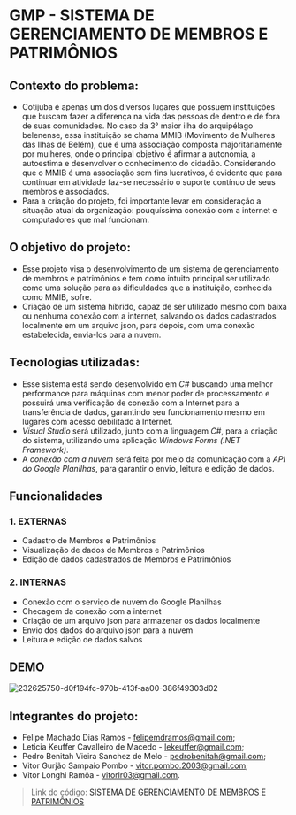 # GMP - SISTEMA DE GERENCIAMENTO DE MEMBROS E PATRIMÔNIOS

## Contexto do problema:
* Cotijuba é apenas um dos diversos lugares que possuem instituições que buscam fazer a diferença na vida das pessoas de dentro e de fora de suas comunidades. No caso da 3° maior ilha do arquipélago belenense, essa instituição se chama MMIB (Movimento de Mulheres das Ilhas de Belém), que é uma associação composta majoritariamente por mulheres, onde o principal objetivo é afirmar a autonomia, a autoestima e desenvolver o conhecimento do cidadão. Considerando que o MMIB é uma associação sem fins lucrativos, é evidente que para continuar em atividade faz-se necessário o suporte contínuo de seus membros e associados. 
* Para a criação do projeto, foi importante levar em consideração a situação atual da organização: pouquíssima conexão com a internet e computadores que mal funcionam.

## O objetivo do projeto:
* Esse projeto visa o desenvolvimento de um sistema de gerenciamento de membros e patrimônios e tem como intuito principal ser utilizado como uma solução para as dificuldades que a instituição, conhecida como MMIB, sofre.
* Criação de um sistema híbrido, capaz de ser utilizado mesmo com baixa ou nenhuma conexão com a internet, salvando os dados cadastrados localmente em um arquivo json, para depois, com uma conexão estabelecida, envia-los para a nuvem.


## Tecnologias utilizadas:

* Esse sistema está sendo desenvolvido em _C#_ buscando uma melhor performance para máquinas com menor poder de processamento e possuirá uma verificação de conexão com a Internet para a transferência de dados, garantindo seu funcionamento mesmo em lugares com acesso debilitado à Internet.
* _Visual Studio_ será utilizado, junto com a linguagem _C#_, para a criação do sistema, utilizando uma aplicação _Windows Forms (.NET Framework)_.
* A _conexão com a nuvem_ será feita por meio da comunicação com a _API do Google Planilhas_, para garantir o envio, leitura e edição de dados.

## Funcionalidades
###  1. EXTERNAS

* Cadastro de Membros e Patrimônios
* Visualização de dados de Membros e Patrimônios
* Edição de dados cadastrados de Membros e Patrimônios
### 2. INTERNAS

* Conexão com o serviço de nuvem do Google Planilhas
* Checagem da conexão com a internet
* Criação de um arquivo json para armazenar os dados localmente
* Envio dos dados do arquivo json para a nuvem
* Leitura e edição de dados salvos 

## DEMO
![232625750-d0f194fc-970b-413f-aa00-386f49303d02](https://user-images.githubusercontent.com/80503035/233559599-f8bd8a40-4382-408b-af19-ed26da8b1b4a.png)

##  Integrantes do projeto:
* Felipe Machado Dias Ramos - [felipemdramos@gmail.com](mailto:felipemdramos@gmail.com);
* Leticia Keuffer Cavalleiro de Macedo - [lekeuffer@gmail.com](mailto:lekeuffer@gmail.com);
* Pedro Benitah Vieira Sanchez de Melo - [pedrobenitah@gmail.com](mailto:pedrobenitah@gmail.com);
* Vitor Gurjão Sampaio Pombo - [vitor.pombo.2003@gmail.com](mailto:vitor.pombo.2003@gmail.com);
* Vitor Longhi Ramôa - [vitorlr03@gmail.com](mailto:vitorlr03@gmail.com).

> Link do código: [SISTEMA DE GERENCIAMENTO DE MEMBROS E PATRIMÔNIOS](https://github.com/LeKeu/P.I._2023)

